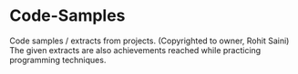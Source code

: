# Code-Samples
Code samples / extracts from projects. (Copyrighted to owner, Rohit Saini)
The given extracts are also achievements reached while practicing programming techniques.
